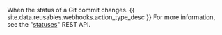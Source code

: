 When the status of a Git commit changes. {{ site.data.reusables.webhooks.action_type_desc }} For more information, see the "[statuses](/v3/repos/statuses/)" REST API.